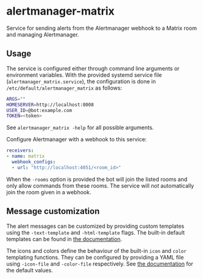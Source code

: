 # alertmanager-matrix
Service for sending alerts from the Alertmanager webhook to a Matrix room
and managing Alertmanager.

## Usage
The service is configured either through command line arguments or environment variables.
With the provided systemd service file (`alertmanager_matrix.service`),
the configuration is done in `/etc/default/alertmanager_matrix` as follows:

```sh
ARGS=""
HOMESERVER=http://localhost:8008
USER_ID=@bot:example.com
TOKEN=<token>
```

See `alertmanager_matrix -help` for all possible arguments.

Configure Alertmanager with a webhook to this service:

```yaml
receivers:
- name: matrix
  webhook_configs:
  - url: "http://localhost:4051/<room_id>"
```

When the `-rooms` option is provided the bot will join the listed rooms and
only allow commands from these rooms.
The service will *not* automatically join the room given in a webhook.

## Message customization

The alert messages can be customized by providing custom templates using the `-text-template` and `-html-template` flags.
The built-in default templates can be found in [the documentation][constants].

The icons and colors define the behaviour of the built-in `icon` and `color` templating functions.
They can be configured by providing a YAML file using `-icon-file` and `-color-file` respectively.
See [the documentation][variables] for the default values.

[constants]: https://pkg.go.dev/github.com/silkeh/alertmanager_matrix/bot#pkg-constants
[variables]: https://pkg.go.dev/github.com/silkeh/alertmanager_matrix/bot#pkg-variables
